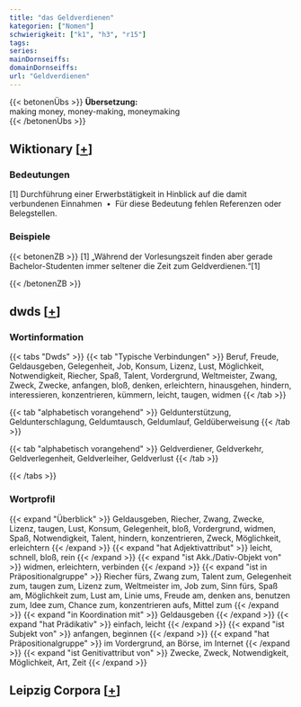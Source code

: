 ```yaml
---
title: "das Geldverdienen"
kategorien: ["Nomen"]
schwierigkeit: ["k1", "h3", "r15"]
tags:
series:
mainDornseiffs:
domainDornseiffs:
url: "Geldverdienen"
---
```


{{< betonenÜbs >}}
**Übersetzung:**  
making money, money-making, moneymaking  
{{< /betonenÜbs >}}

## Wiktionary [[+](https://de.wiktionary.org/wiki/Geldverdienen)]

### Bedeutungen
[1] Durchführung einer Erwerbstätigkeit in Hinblick auf die damit verbundenen Einnahmen  •  Für diese Bedeutung fehlen Referenzen oder Belegstellen.  

### Beispiele
{{< betonenZB >}}
[1] „Während der Vorlesungszeit finden aber gerade Bachelor-Studenten immer seltener die Zeit zum Geldverdienen.“[1]  

{{< /betonenZB >}}


## dwds [[+](https://www.dwds.de/wb/Geldverdienen)]

### Wortinformation
{{< tabs "Dwds" >}}
{{< tab "Typische Verbindungen" >}}
Beruf, Freude, Geldausgeben, Gelegenheit, Job, Konsum, Lizenz, Lust, Möglichkeit, Notwendigkeit, Riecher, Spaß, Talent, Vordergrund, Weltmeister, Zwang, Zweck, Zwecke, anfangen, bloß, denken, erleichtern, hinausgehen, hindern, interessieren, konzentrieren, kümmern, leicht, taugen, widmen
{{< /tab >}}

{{< tab "alphabetisch vorangehend" >}}
Geldunterstützung, Geldunterschlagung, Geldumtausch, Geldumlauf, Geldüberweisung
{{< /tab >}}

{{< tab "alphabetisch vorangehend" >}}
Geldverdiener, Geldverkehr, Geldverlegenheit, Geldverleiher, Geldverlust
{{< /tab >}}

{{< /tabs >}}

### Wortprofil
{{< expand "Überblick" >}} Geldausgeben, Riecher, Zwang, Zwecke, Lizenz, taugen, Lust, Konsum, Gelegenheit, bloß, Vordergrund, widmen, Spaß, Notwendigkeit, Talent, hindern, konzentrieren, Zweck, Möglichkeit, erleichtern {{< /expand >}}
{{< expand "hat Adjektivattribut" >}} leicht, schnell, bloß, rein {{< /expand >}}
{{< expand "ist Akk./Dativ-Objekt von" >}} widmen, erleichtern, verbinden {{< /expand >}}
{{< expand "ist in Präpositionalgruppe" >}} Riecher fürs, Zwang zum, Talent zum, Gelegenheit zum, taugen zum, Lizenz zum, Weltmeister im, Job zum, Sinn fürs, Spaß am, Möglichkeit zum, Lust am, Linie ums, Freude am, denken ans, benutzen zum, Idee zum, Chance zum, konzentrieren aufs, Mittel zum {{< /expand >}}
{{< expand "in Koordination mit" >}} Geldausgeben {{< /expand >}}
{{< expand "hat Prädikativ" >}} einfach, leicht {{< /expand >}}
{{< expand "ist Subjekt von" >}} anfangen, beginnen {{< /expand >}}
{{< expand "hat Präpositionalgruppe" >}} im Vordergrund, an Börse, im Internet {{< /expand >}}
{{< expand "ist Genitivattribut von" >}} Zwecke, Zweck, Notwendigkeit, Möglichkeit, Art, Zeit {{< /expand >}}

## Leipzig Corpora [[+](https://corpora.uni-leipzig.de/en/res?word=Geldverdienen&corpusId=deu_newscrawl-public_2018)]

